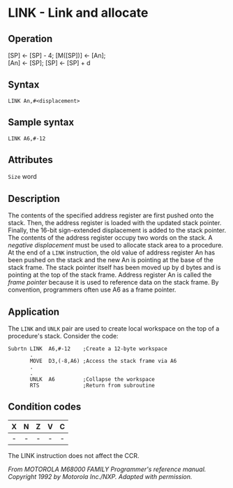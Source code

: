 # LINK - Link and allocate

## Operation
[SP] ← [SP] - 4; [M([SP])] ← [An];<br/>
[An] ← [SP]; [SP] ← [SP] + d

## Syntax
```assembly
LINK An,#<displacement>
```

## Sample syntax
```assembly
LINK A6,#-12
```

## Attributes
`Size` word

## Description
The contents of the specified address register are first pushed onto the stack. Then, the address register is loaded with the updated stack pointer. Finally, the 16-bit sign-extended displacement is added to the stack pointer. The contents of the address register occupy two words on the stack. A *negative displacement* must be used to allocate stack area to a procedure. At the end of a `LINK` instruction, the old value of address register An has been pushed on the stack and the new An is pointing at the base of the stack frame. The stack pointer itself has been moved up by d bytes and is pointing at the top of the stack frame. Address register An is called the *frame pointer* because it is used to reference data on the stack frame. By convention, programmers often use A6 as a frame pointer.

## Application
The `LINK` and `UNLK` pair are used to create local workspace on the top of a procedure's stack. Consider the code:

```
Subrtn LINK  A6,#-12    ;Create a 12-byte workspace
       .
       MOVE  D3,(-8,A6) ;Access the stack frame via A6
       .
       .
       UNLK  A6         ;Collapse the workspace
       RTS              ;Return from subroutine
```

## Condition codes
| X | N | Z | V | C |
|:-:|:-:|:-:|:-:|:-:|
|-|-|-|-|-|

The LINK instruction does not affect the CCR.

*From MOTOROLA M68000 FAMILY Programmer's reference manual. Copyright 1992 by Motorola Inc./NXP. Adapted with permission.*